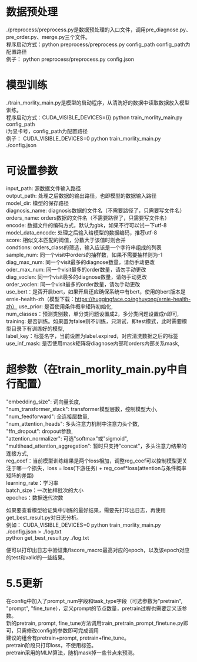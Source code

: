 # 数据预处理
./preprocess/preprocess.py是数据预处理的入口文件，调用pre_diagnose.py、pre_order.py、merge.py三个文件。  
程序启动方式：python preprocess/preprocess.py config_path
config_path为配置路径  
例子：
python preprocess/preprocess.py config.json

# 模型训练
./train_morlity_main.py是模型的启动程序，从清洗好的数据中读取数据放入模型训练。  
程序启动方式：CUDA_VISIBLE_DEVICES={i} python train_morlity_main.py config_path  
i为显卡号，config_path为配置路径  
例子：
CUDA_VISIBLE_DEVICES=0 python train_morlity_main.py ./config.json


# 可设置参数
input_path: 源数据文件输入路径  
output_path: 处理之后数据的输出路径，也即模型的数据输入路径  
model_dir: 模型的保存路径  
diagnosis_name: diagnosis数据的文件名（不需要路径了，只需要写文件名）  
orders_name: orders数据的文件名（不需要路径了，只需要写文件名）  
encode: 数据文件的编码方式，默认为gbk，如果不行可以试一下utf-8  
model_data_encode: 处理之后输入给模型的数据编码，推荐utf-8  
score: 相似文本匹配的阈值，分数大于该值时则合并  
condtions: orders_class的筛选，输入应该是一个字符串组成的列表  
sample_num: 同一个visit中orders的抽样数，如果不需要抽样则为-1  
diag_max_num: 同一个visit最多的diagnose数量，请勿手动更改  
oder_max_num: 同一个visit最多的order数量，请勿手动更改  
diag_voclen: 同一个visit最多的diagnose数量，请勿手动更改  
order_voclen: 同一个visit最多的order数量，请勿手动更改  
use_bert：是否开启bert，如果开启还应确保系统中有bert，使用的bert版本是ernie-health-zh（模型下载：https://huggingface.co/nghuyong/ernie-health-zh） 
use_prior: 是否使用条件概率矩阵初始化,  
num_classes：预测类别数，单分类问题设置成2，多分类问题设置成n即可,  
training: 是否训练。如果置为false则不训练，只测试，即test模式，此时需要模型目录下有训练好的模型,  
label_key：标签名字，当前设置为label.expired，对应清洗数据之后的标签  
use_inf_mask: 是否使用mask矩阵将diagnose内部和orders内部关系mask,  

# 超参数（在train_morlity_main.py中自行配置）
"embedding_size": 词向量长度,  
"num_transformer_stack": transformer模型层数，控制模型大小,  
"num_feedforward": 全连接层数量,  
"num_attention_heads": 多头注意力机制中注意力头个数,  
"ffn_dropout": dropout参数,  
"attention_normalizer": 可选"softmax"或"sigmoid",  
"multihead_attention_aggregation": 暂时只支持"concat"，多头注意力结果的连接方式,  
reg_coef：当前模型训练结果是两个loss相加，调整reg_coef可以控制模型更关注于哪一个损失，loss = loss(下游任务) + reg_coef*loss(attention与条件概率矩阵的差距)  
learning_rate：学习率  
batch_size：一次抽样批次的大小  
epoches：数据迭代次数  

如果要查看模型验证集中训练的最好结果，需要先打印出日志，再使用get_best_result.py对日志分析。  
例如：
CUDA_VISIBLE_DEVICES=0 python train_morlity_main.py ./config.json > ./log.txt  
python get_best_result.py ./log.txt  

便可以打印出日志中验证集flscore_macro最高对应的epoch，以及该epoch对应的test和valid的一些结果。  

# 5.5更新
在config中加入了prompt_num字段和task_type字段（可选参数为"pretrain", "prompt", "fine_tune），定义prompt的节点数量，pretrain过程也需要定义该参数。  
新的pretrain, prompt, fine_tune方法调用train_pretrain_prompt_finetune.py即可，只需修改config的参数即可完成调用  
建议的组合有pretrain+prompt, pretrain+fine_tune。  
pretrain阶段只打印loss，不使用标签。  
pretrain采用的MLM算法，随机mask掉一些节点来预测。  





